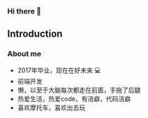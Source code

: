 ### Hi there 👋

## Introduction

### About me
* 2017年毕业，现在在好未来 💻
* 前端开发
* 懒，以至于大脑每次都走在前面，手拖了后腿
* 热爱生活，热爱code，有洁癖，代码洁癖
* 喜欢摩托车，喜欢出去玩



<!--
**summer0101/summer0101** is a ✨ _special_ ✨ repository because its `README.md` (this file) appears on your GitHub profile.

Here are some ideas to get you started:

- 🔭 I’m currently working on ...
- 🌱 I’m currently learning ...
- 👯 I’m looking to collaborate on ...
- 🤔 I’m looking for help with ...
- 💬 Ask me about ...
- 📫 How to reach me: ...
- 😄 Pronouns: ...
- ⚡ Fun fact: ...
-->
